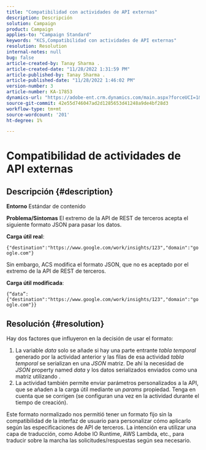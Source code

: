 ```yaml
---
title: "Compatibilidad con actividades de API externas"
description: Descripción
solution: Campaign
product: Campaign
applies-to: "Campaign Standard"
keywords: "KCS,Compatibilidad con actividades de API externas"
resolution: Resolution
internal-notes: null
bug: false
article-created-by: Tanay Sharma .
article-created-date: "11/28/2022 1:31:59 PM"
article-published-by: Tanay Sharma .
article-published-date: "11/28/2022 1:46:02 PM"
version-number: 3
article-number: KA-17853
dynamics-url: "https://adobe-ent.crm.dynamics.com/main.aspx?forceUCI=1&pagetype=entityrecord&etn=knowledgearticle&id=ad079903-216f-ed11-9562-6045bd006239"
source-git-commit: 42e55d746047ad2d1285653d41248a9de4bf28d3
workflow-type: tm+mt
source-wordcount: '201'
ht-degree: 1%

---
```


# Compatibilidad de actividades de API externas

## Descripción {#description}

<b>Entorno</b>
Estándar de contenido


<b>Problema/Síntomas</b>
El extremo de la API de REST de terceros acepta el siguiente formato JSON para pasar los datos.

<b>Carga útil real</b>:

`{"destination":"https://www.google.com/work/insights/123","domain":"google.com"}`



Sin embargo, ACS modifica el formato JSON, que no es aceptado por el extremo de la API de REST de terceros.

<b>Carga útil modificada</b>:

`{“data”:{"destination":"https://www.google.com/work/insights/123","domain":"google.com"}}`




## Resolución {#resolution}




Hay dos factores que influyeron en la decisión de usar el formato:

1. La variable *data* solo se añade si hay una parte entrante *tabla temporal* generado por la actividad anterior y las filas de esa actividad *tabla temporal* se serializan en una *JSON* matriz. De ahí la necesidad de *JSON* property named *data* y los datos serializados enviados como una matriz utilizando .
2. La actividad también permite enviar parámetros personalizados a la API, que se añaden a la carga útil mediante un *params* propiedad. Tenga en cuenta que se corrigen (se configuran una vez en la actividad durante el tiempo de creación).




Este formato normalizado nos permitió tener un formato fijo sin la compatibilidad de la interfaz de usuario para personalizar cómo aplicarlo según las especificaciones de API de terceros. La intención era utilizar una capa de traducción, como Adobe IO Runtime, AWS Lambda, etc., para traducir sobre la marcha las solicitudes/respuestas según sea necesario.
